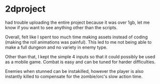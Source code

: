 # 2dproject

had trouble uploading the entire project because it was over 1gb, let me know if you want to see anything other than the scripts.

Overall, felt like I spent too much time making assets instead of coding (making the roll animations was painful). This led to me not being able to make a full dungeon and no variety in enemy type.

Other than that, I kept the simple 4 inputs so that it could possibly be used as a mobile game. Combat is easy and can be tuned for harder difficulties.

Enemies when stunned can be instakilled, however the player is also instantly killed to compensate for the zombie/orc's slow action time.
